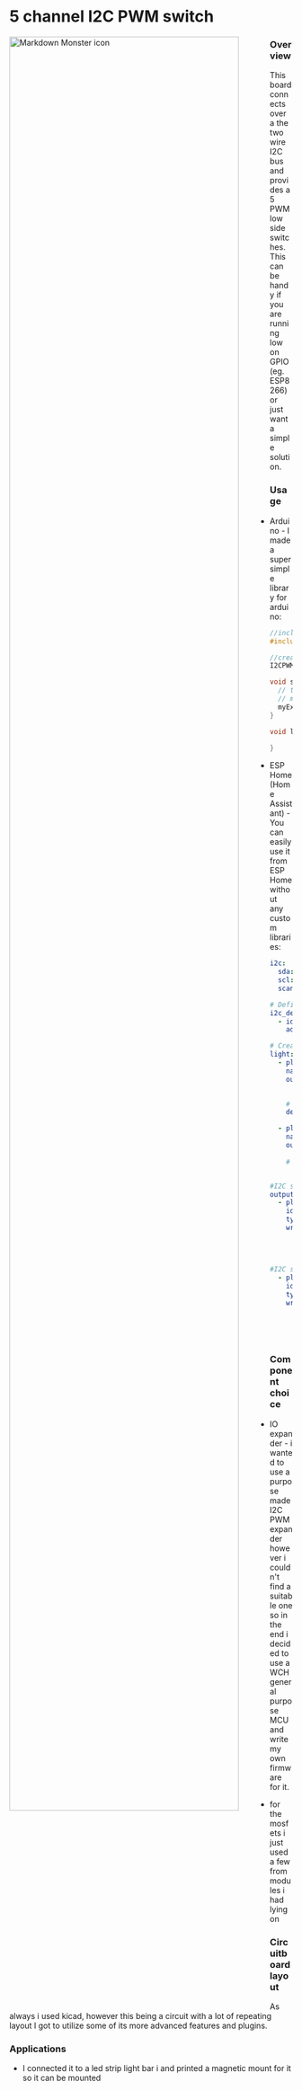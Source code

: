 # 5 channel I2C PWM switch

<img src="../assets/images/garlics.jpeg"
     alt="Markdown Monster icon"
     style="float: left; margin-right: 10px; width:90%" />


### Overview
This board connects over a the two wire I2C bus and provides a 5 PWM low side switches. This can be handy if you are running low on GPIO (eg. ESP8266) or just want a simple solution.




### Usage
- Arduino - I made a super simple library for arduino:

```c++
//include the I2C PWM library you can download from mnux.xyz
#include <I2CPWM.h>

//creates an expander called "myExpander"
I2CPWM myExpander(8); // selects an expander connected on adress 8

void setup(){
  // to set a PWM value:
  // myExpander.setPWM(channel, value);
  myExpander.setPWM(1,128); // sets channel 1 to 50% duty
}

void loop(){
  
}
```


- ESP Home (Home Assistant) - You can easily use it from ESP Home without any custom libraries:

```yaml
i2c:
  sda: 4  # GPIO4
  scl: 5  # GPIO5
  scan: true

# Define the I2C device
i2c_device:
  - id: i2cdev
    address: 0x08  # Change to match your device address

# Create a light entity that uses our brightness output
light:
  - platform: monochromatic
    name: "I2C Brightness Light1"
    output: I2Cchannel1

    
    # Optional: Set default transition length for smooth brightness changes
    default_transition_length: 1s

  - platform: monochromatic
    name: "I2C Brightness Light2"
    output: I2Cchannel2
    
    # Optional: Set default transition length for smooth brightness changes


#I2C switch CHANNEL 1    
output:
  - platform: template
    id: I2Cchannel1
    type: float
    write_action:
      - lambda: |-
          float brightness = state * 255.0;  // Convert 0.0-1.0 to 0-255
          uint8_t brightness_byte = static_cast<uint8_t>(brightness);
          id(i2cdev).write_byte(0x01, brightness_byte);
#I2C switch CHANNEL 2    
  - platform: template
    id: I2Cchannel2
    type: float
    write_action:
      - lambda: |-
          float brightness = state * 255.0;  // Convert 0.0-1.0 to 0-255
          uint8_t brightness_byte = static_cast<uint8_t>(brightness);
          id(i2cdev).write_byte(0x02, brightness_byte);
```


### Component choice 

- IO expander - i wanted to use a purpose made I2C PWM expander however i couldn't find a suitable one so in the end i decided to use a WCH general purpose MCU and write my own firmware for it.

- for the mosfets i just used a few from modules i had lying on

  

### Circuitboard layout
As always i used kicad, however this being a circuit with a lot of repeating layout I got to utilize some of its more advanced features and plugins.

### Applications 
- I connected it to a led strip light bar i and printed a magnetic mount for it so it can be mounted</w>